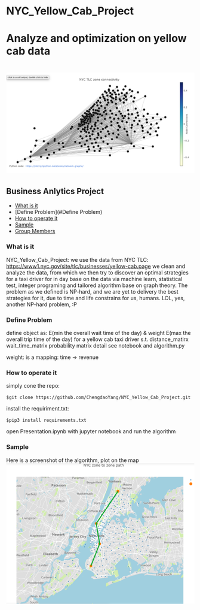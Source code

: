 # NYC_Yellow_Cab_Project
Analyze and optimization on yellow cab data 
===================================
![Our Team](https://github.com/ChengdaoYang/NYC_Yellow_Cab_Project/blob/master/Files/connectivity.png "Our Team")
===================================
## Business Anlytics Project
* [What is it](#What-is-it)
* [Define Problem](#Define Problem)
* [How to operate it](#How-to-operate-it)
* [Sample](#Sample)
* [Group Members](#Group-Members)

### What is it
NYC_Yellow_Cab_Project:
we use the data from NYC TLC: https://www1.nyc.gov/site/tlc/businesses/yellow-cab.page
we clean and analyze the data, from which we then try to discover
an optimal strategies for a taxi driver for in day base on the data 
via machine learn, statistical test, integer programing and tailored algorithm
base on graph theory.
The problem as we defined is NP-hard, and we are yet to delivery the best
strategies for it, due to time and life constrains for us, humans.
LOL, yes, another NP-hard problem, :P


### Define Problem
define object as: E(min the overall wait time of the day)
         & weight E(max the overall trip time of the day) for a yellow cab taxi driver
   s.t.
      distance_matirx
      wait_time_matrix
      probability matrix
      detail see notebook and algorithm.py
      
 weight: is a mapping: time -> revenue
 
### How to operate it
simply cone the repo:
``` {.sourceCode .bash}
$git clone https://github.com/ChengdaoYang/NYC_Yellow_Cab_Project.git
```
install the requiriment.txt:
``` {.sourceCode .bash}
$pip3 install requirements.txt
```
open Presentation.ipynb with jupyter notebook
and run the algorithm


### Sample
Here is a screenshot of the algorithm, plot on the map
![Our Team](https://github.com/ChengdaoYang/NYC_Yellow_Cab_Project/blob/master/Files/map_path.png "Our Team")
